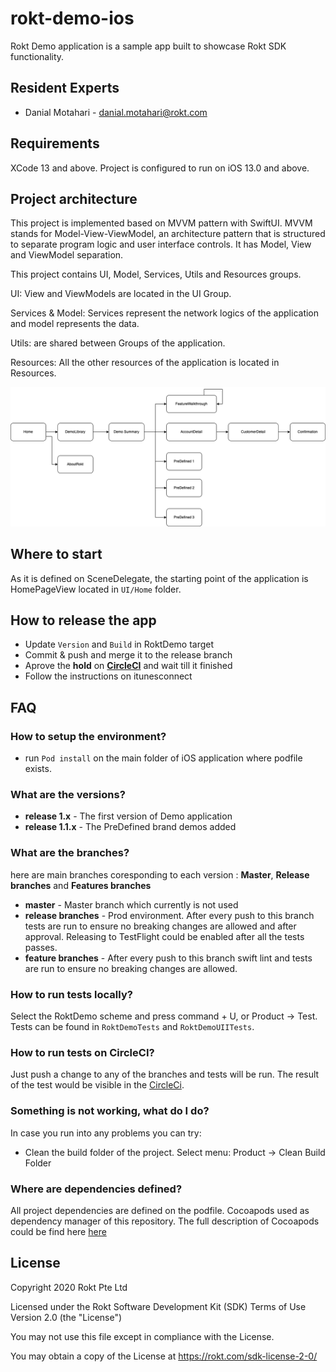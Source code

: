 # rokt-demo-ios
Rokt Demo application is a sample app built to showcase Rokt SDK functionality.

## Resident Experts
- Danial Motahari - danial.motahari@rokt.com

## Requirements

XCode 13 and above. Project is configured to run on iOS 13.0 and above.

## Project architecture

This project is implemented based on MVVM pattern with SwiftUI. 
MVVM stands for Model-View-ViewModel, an architecture pattern that is structured to separate program logic and user interface controls. It has Model, View and ViewModel separation. 

This project contains UI, Model, Services, Utils and Resources groups.

UI: View and ViewModels are located in the UI Group.

Services & Model: Services represent the network logics of the application and model represents the data.

Utils: are shared between Groups of the application.

Resources: All the other resources of the application is located in Resources. 

![UI diagram](diagram.png)

## Where to start

As it is defined on SceneDelegate, the starting point of the application is HomePageView located in `UI/Home` folder.

## How to release the app
- Update `Version` and `Build` in RoktDemo target
- Commit & push and merge it to the release branch
- Aprove the **hold** on **[CircleCI](https://circleci.com/)** and wait till it finished
- Follow the instructions on itunesconnect

## FAQ

### How to setup the environment?
- run `Pod install` on the main folder of iOS application where podfile exists.

### What are the versions?

* **release 1.x** - The first version of Demo application
* **release 1.1.x** - The PreDefined brand demos added

### What are the branches?

here are main branches coresponding to each version : **Master**, **Release branches** and **Features branches**

* **master** - Master branch which currently is not used
* **release branches** - Prod environment. After every push to this branch tests are run to ensure no breaking changes are allowed and after approval. Releasing to TestFlight could be enabled after all the tests passes. 
* **feature branches** - After every push to this branch swift lint and tests are run to ensure no breaking changes are allowed.

### How to run tests locally?

Select the RoktDemo scheme and press command + U, or Product -> Test.
Tests can be found in `RoktDemoTests` and `RoktDemoUIITests`.

### How to run tests on CircleCI?

Just push a change to any of the branches and tests will be run. The result of the test would be visible in the [CircleCi](https://circleci.com/).

### Something is not working, what do I do?

In case you run into any problems you can try:

* Clean the build folder of the project. Select menu: Product -> Clean Build Folder

### Where are dependencies defined?

All project dependencies are defined on the podfile. Cocoapods used as dependency manager of this repository. The full description of Cocoapods could be find here [here](https://cocoapods.org/)

## License

Copyright 2020 Rokt Pte Ltd

Licensed under the Rokt Software Development Kit (SDK) Terms of Use
Version 2.0 (the "License")

You may not use this file except in compliance with the License.

You may obtain a copy of the License at https://rokt.com/sdk-license-2-0/
